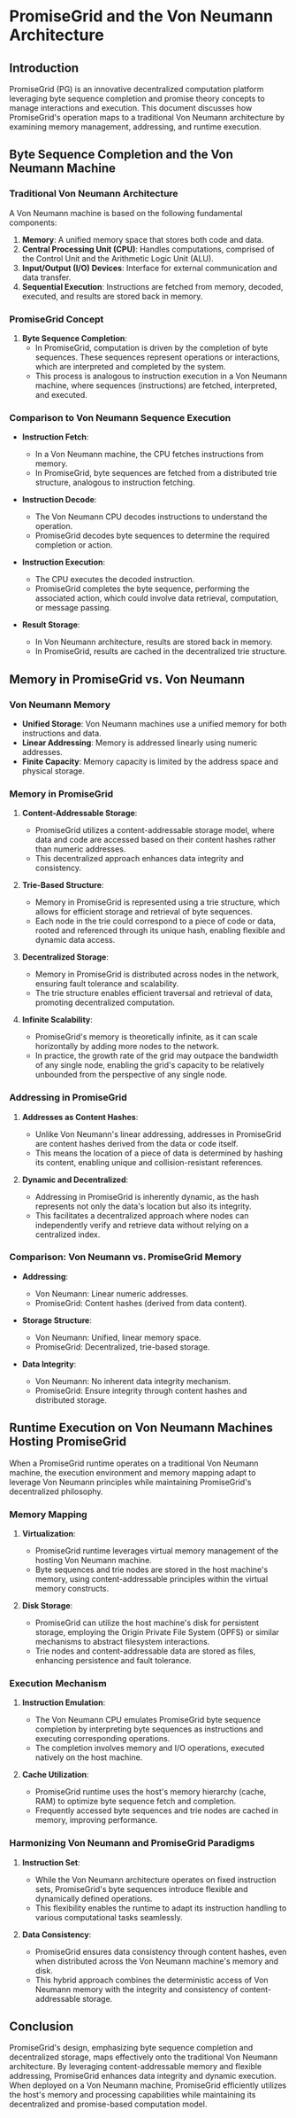 # PromiseGrid and the Von Neumann Architecture

## Introduction

PromiseGrid (PG) is an innovative decentralized computation platform leveraging byte sequence completion and promise theory concepts to manage interactions and execution. This document discusses how PromiseGrid's operation maps to a traditional Von Neumann architecture by examining memory management, addressing, and runtime execution.

## Byte Sequence Completion and the Von Neumann Machine

### Traditional Von Neumann Architecture

A Von Neumann machine is based on the following fundamental components:
1. **Memory**: A unified memory space that stores both code and data.
2. **Central Processing Unit (CPU)**: Handles computations, comprised of the Control Unit and the Arithmetic Logic Unit (ALU).
3. **Input/Output (I/O) Devices**: Interface for external communication and data transfer.
4. **Sequential Execution**: Instructions are fetched from memory, decoded, executed, and results are stored back in memory.

### PromiseGrid Concept

1. **Byte Sequence Completion**:
    - In PromiseGrid, computation is driven by the completion of byte sequences. These sequences represent operations or interactions, which are interpreted and completed by the system.
    - This process is analogous to instruction execution in a Von Neumann machine, where sequences (instructions) are fetched, interpreted, and executed.

### Comparison to Von Neumann Sequence Execution

- **Instruction Fetch**:
    - In a Von Neumann machine, the CPU fetches instructions from memory.
    - In PromiseGrid, byte sequences are fetched from a distributed trie structure, analogous to instruction fetching.

- **Instruction Decode**:
    - The Von Neumann CPU decodes instructions to understand the operation.
    - PromiseGrid decodes byte sequences to determine the required completion or action.

- **Instruction Execution**:
    - The CPU executes the decoded instruction.
    - PromiseGrid completes the byte sequence, performing the associated action, which could involve data retrieval, computation, or message passing.

- **Result Storage**:
    - In Von Neumann architecture, results are stored back in memory.
    - In PromiseGrid, results are cached in the decentralized trie structure.

## Memory in PromiseGrid vs. Von Neumann

### Von Neumann Memory

- **Unified Storage**: Von Neumann machines use a unified memory for both instructions and data.
- **Linear Addressing**: Memory is addressed linearly using numeric addresses.
- **Finite Capacity**: Memory capacity is limited by the address space and physical storage.

### Memory in PromiseGrid

1. **Content-Addressable Storage**:
    - PromiseGrid utilizes a content-addressable storage model, where data and code are accessed based on their content hashes rather than numeric addresses.
    - This decentralized approach enhances data integrity and consistency.

2. **Trie-Based Structure**:
    - Memory in PromiseGrid is represented using a trie structure, which allows for efficient storage and retrieval of byte sequences.
    - Each node in the trie could correspond to a piece of code or data, rooted and referenced through its unique hash, enabling flexible and dynamic data access.

3. **Decentralized Storage**:
    - Memory in PromiseGrid is distributed across nodes in the network, ensuring fault tolerance and scalability.
    - The trie structure enables efficient traversal and retrieval of data, promoting decentralized computation.

4. **Infinite Scalability**:
    - PromiseGrid's memory is theoretically infinite, as it can scale horizontally by adding more nodes to the network.
    - In practice, the growth rate of the grid may outpace the bandwidth of any single node, enabling the grid's capacity to be relatively unbounded from the perspective of any single node.

### Addressing in PromiseGrid

1. **Addresses as Content Hashes**:
    - Unlike Von Neumann's linear addressing, addresses in PromiseGrid are content hashes derived from the data or code itself.
    - This means the location of a piece of data is determined by hashing its content, enabling unique and collision-resistant references.

2. **Dynamic and Decentralized**:
    - Addressing in PromiseGrid is inherently dynamic, as the hash represents not only the data's location but also its integrity.
    - This facilitates a decentralized approach where nodes can independently verify and retrieve data without relying on a centralized index.

### Comparison: Von Neumann vs. PromiseGrid Memory

- **Addressing**:
    - Von Neumann: Linear numeric addresses.
    - PromiseGrid: Content hashes (derived from data content).

- **Storage Structure**:
    - Von Neumann: Unified, linear memory space.
    - PromiseGrid: Decentralized, trie-based storage.

- **Data Integrity**:
    - Von Neumann: No inherent data integrity mechanism.
    - PromiseGrid: Ensure integrity through content hashes and distributed storage.

## Runtime Execution on Von Neumann Machines Hosting PromiseGrid

When a PromiseGrid runtime operates on a traditional Von Neumann machine, the execution environment and memory mapping adapt to leverage Von Neumann principles while maintaining PromiseGrid's decentralized philosophy.

### Memory Mapping

1. **Virtualization**:
    - PromiseGrid runtime leverages virtual memory management of the hosting Von Neumann machine.
    - Byte sequences and trie nodes are stored in the host machine's memory, using content-addressable principles within the virtual memory constructs.

2. **Disk Storage**:
    - PromiseGrid can utilize the host machine's disk for persistent storage, employing the Origin Private File System (OPFS) or similar mechanisms to abstract filesystem interactions.
    - Trie nodes and content-addressable data are stored as files, enhancing persistence and fault tolerance.

### Execution Mechanism

1. **Instruction Emulation**:
    - The Von Neumann CPU emulates PromiseGrid byte sequence completion by interpreting byte sequences as instructions and executing corresponding operations.
    - The completion involves memory and I/O operations, executed natively on the host machine.

2. **Cache Utilization**:
    - PromiseGrid runtime uses the host's memory hierarchy (cache, RAM) to optimize byte sequence fetch and completion.
    - Frequently accessed byte sequences and trie nodes are cached in memory, improving performance.

### Harmonizing Von Neumann and PromiseGrid Paradigms

1. **Instruction Set**:
    - While the Von Neumann architecture operates on fixed instruction sets, PromiseGrid's byte sequences introduce flexible and dynamically defined operations.
    - This flexibility enables the runtime to adapt its instruction handling to various computational tasks seamlessly.

2. **Data Consistency**:
    - PromiseGrid ensures data consistency through content hashes, even when distributed across the Von Neumann machine's memory and disk.
    - This hybrid approach combines the deterministic access of Von Neumann memory with the integrity and consistency of content-addressable storage.

## Conclusion

PromiseGrid's design, emphasizing byte sequence completion and decentralized storage, maps effectively onto the traditional Von Neumann architecture. By leveraging content-addressable memory and flexible addressing, PromiseGrid enhances data integrity and dynamic execution. When deployed on a Von Neumann machine, PromiseGrid efficiently utilizes the host's memory and processing capabilities while maintaining its decentralized and promise-based computation model.

